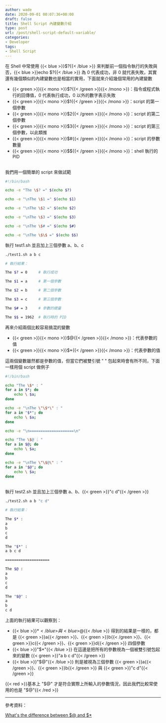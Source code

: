 ```yaml
---
author: wade
date: 2020-09-01 00:07:36+00:00
draft: false
title: Shell Script 內建變數介紹
type: post
url: /post/shell-script-default-variable/
categories:
- Developer
tags:
- Shell Script
---
```


在 Shell 中常使用 {{< blue >}}$?{{< /blue >}} 來判斷前一個指令執行的失敗與否，{{< blue >}}echo $?{{< /blue >}} 為 0 代表成功，非 0 就代表失敗，其實還有幾個類似的內建變數也是相當的實用，下面就來介紹幾個常用的內建變數

* {{< green >}}{{< mono >}}$?{{< /green >}}{{< /mono >}}：指令或程式執行的回傳值，0 代表執行成功，0 以外的數字表示失敗
* {{< green >}}{{< mono >}}$1{{< /green >}}{{< /mono >}}：script 的第一個參數
* {{< green >}}{{< mono >}}$2{{< /green >}}{{< /mono >}}：script 的第二個參數
* {{< green >}}{{< mono >}}$3{{< /green >}}{{< /mono >}}：script 的第三個參數，以此類推
* {{< green >}}{{< mono >}}$#{{< /green >}}{{< /mono >}}：script 的參數數量
* {{< green >}}{{< mono >}}$${{< /green >}}{{< /mono >}}：shell 執行的 PID

\
我們用一個簡單的 script 來做試範

```bash
#!/bin/bash

echo -e "The \$? =" $(echo $?)

echo -e "\nThe \$1 =" $(echo $1)

echo -e "\nThe \$2 =" $(echo $2)

echo -e "\nThe \$3 =" $(echo $3)

echo -e "\nThe \$# =" $(echo $#)

echo -e "\nThe \$\$ =" $(echo $$)
```

執行 test1.sh 並且加上三個參數 a、b、c


```bash
./test1.sh a b c
```

```bash
# 執行結果：

The $? = 0     # 執行成功

The $1 = a     # 第一個參數

The $2 = b     # 第二個參數

The $3 = c     # 第三個參數

The $# = 3     # 參數的總量

The $$ = 1962  # 執行時的 PID
```

再來介紹兩個比較容易搞混的變數

* {{< green >}}{{< mono >}}$@{{< /green >}}{{< /mono >}}：代表參數的值
* {{< green >}}{{< mono >}}$*{{< /green >}}{{< /mono >}}：代表參數的值

這兩個變數雖然都是參數的值，但當它們被雙引號 " " 包起來時會有所不同，下面一樣用個 script 做例子

```bash
#!/bin/bash

echo "The \$* : "
for a in $*; do
    echo \ $a;
done

echo -e "\nThe \"\$*\" : "
for a in "$*"; do
    echo \ $a;
done

echo -e "\n====================\n"

echo "The \$@ : "
for a in $@; do
    echo \ $a;
done

echo -e "\nThe \"\$@\" : "
for a in "$@"; do
    echo \ $a;
done
```

\
執行 test2.sh 並且加上三個參數 a、b、{{< green >}}"c d"{{< /green >}}

```bash
./test2.sh a b "c d"
```

```bash
# 執行結果：

The $* :
a
b
c
d

The "$*" :
a b c d

====================

The $@ :
a
b
c
d

The "$@" :
a
b
c d

```

上面的執行結果可以觀察到：

* {{< blue >}}$*{{< /blue >}} 與 {{< blue >}}$@{{< /blue >}} 得到的結果是一樣的，都是 {{< green >}}a{{< /green >}}、{{< green >}}b{{< /green >}}、{{< green >}}c{{< /green >}}、{{< green >}}d{{< /green >}} 四個參數
* {{< blue >}}"$*"{{< /blue >}} 在這邊是把所有的參數視為一個被雙引號包起來的變數 {{< green >}}"a b c d"{{< /green >}}
* {{< blue >}}"$@"{{< /blue >}} 則是被視為三個參數 {{< green >}}a{{< /green >}}、{{< green >}}b{{< /green >}} 與 {{< green >}}"c d"{{< /green >}}

{{< red >}}基本上 "$@" 才是符合實際上所輸入的參數情況，因此我們比較常使用的也是 "$@"{{< /red >}}

* * *

參考資料：

[What's the difference between $@ and $*](https://unix.stackexchange.com/questions/129072/whats-the-difference-between-and)
